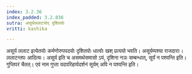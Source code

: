 ```yaml
---
index: 3.2.36
index_padded: 3.2.036
sutra: असूर्यललाटयोर् दृशितपोः
vritti: kashika

---
```

असूर्य ललाट इत्येतयोः कर्मणोरुपपदयोः दृशितपोः धात्वोः खश् प्रत्ययो भवति। असूर्यम्पश्या राजदाराः। ललाटन्तपः आदित्यः। असूर्य इति च असमर्थसमासो ऽयं, दृशिना नञः सम्बन्धात्, सूर्यं न पश्यन्ति इति। गुप्तिपरं चैतत्। एवं नाम गुप्ता यदपरिहार्यदर्शनं सूर्यम् अपि न पश्यन्ति इति।